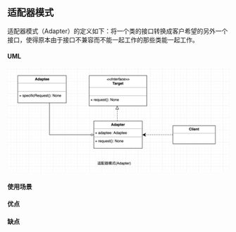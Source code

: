 ## 适配器模式
适配器模式（Adapter）的定义如下：将一个类的接口转换成客户希望的另外一个接口，使得原本由于接口不兼容而不能一起工作的那些类能一起工作。

#### UML
<div align="center"> <img src="Adapter.png"/> </div>

#### 使用场景

#### 优点

#### 缺点
